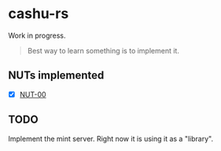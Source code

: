 # cashu-rs

Work in progress.

> Best way to learn something is to implement it.

## NUTs implemented

- [x] [NUT-00](https://github.com/cashubtc/nuts/blob/main/00.md)

## TODO

Implement the mint server. Right now it is using it as a "library".